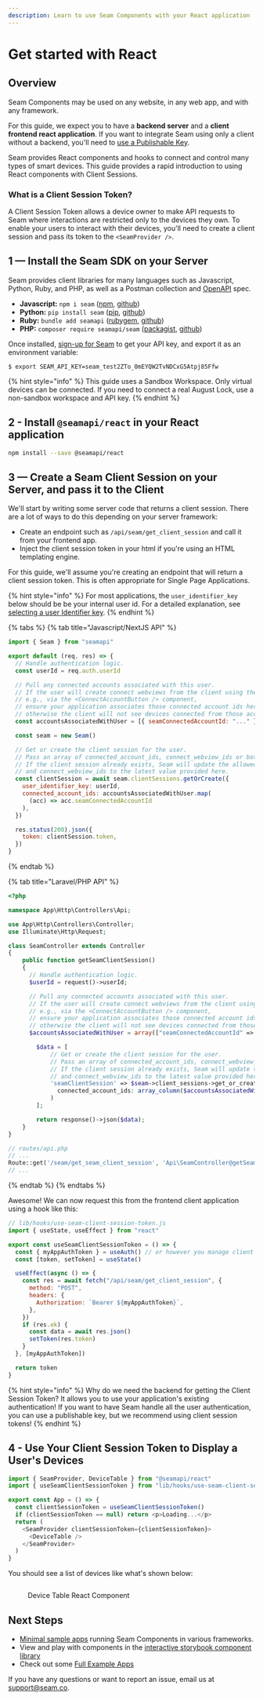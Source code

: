 ```yaml
---
description: Learn to use Seam Components with your React application
---
```


# Get started with React

## Overview

Seam Components may be used on any website, in any web app, and with any framework.

For this guide, we expect you to have a **backend server** and a **client frontend react application**. 
If you want to integrate Seam using only a client without a backend, you'll need to [use a Publishable Key](get-started-with-client-side-components.md).

Seam provides React components and hooks to connect and control many types of smart devices. This guide provides a rapid introduction to using React components with Client Sessions.


### What is a Client Session Token?

A Client Session Token allows a device owner to make API requests to Seam where interactions are restricted only to the devices they own. To enable your users to interact with their devices, you'll need to create a client session and pass its token to the `<SeamProvider />`.

## 1 — Install the Seam SDK on your Server

Seam provides client libraries for many languages such as Javascript, Python, Ruby, and PHP, as well as a Postman collection and [OpenAPI](https://connect.getseam.com/openapi.json) spec.

* **Javascript:** `npm i seam` ([npm](https://www.npmjs.com/package/seamapi), [github](https://github.com/seamapi/javascript))
* **Python:** `pip install seam` ([pip](https://pypi.org/project/seam/), [github](https://github.com/seamapi/python))
* **Ruby:** `bundle add seamapi` ([rubygem](https://rubygems.org/gems/seamapi), [github](https://github.com/seamapi/ruby))
* **PHP:** `composer require seamapi/seam` ([packagist](https://packagist.org/packages/seamapi/seam), [github](https://github.com/seamapi/php))

Once installed, [sign-up for Seam](https://console.seam.co/) to get your API key, and export it as an environment variable:

```
$ export SEAM_API_KEY=seam_test2ZTo_0mEYQW2TvNDCxG5Atpj85Ffw
```

{% hint style="info" %}
This guide uses a Sandbox Workspace. Only virtual devices can be connected. If you need to connect a real August Lock, use a non-sandbox workspace and API key.
{% endhint %}

## 2 - Install `@seamapi/react` in your React application

```bash
npm install --save @seamapi/react
```

## 3 — Create a Seam Client Session on your Server, and pass it to the Client

We'll start by writing some server code that returns a client session. There are a lot of ways to do this depending on your server framework:

* Create an endpoint such as `/api/seam/get_client_session` and call it from your frontend app.
* Inject the client session token in your html if you're using an HTML templating engine.

For this guide, we'll assume you're creating an endpoint that will return a client session token. This is often appropriate for Single Page Applications.

{% hint style="info" %}
For most applications, the `user_identifier_key` below should be be your internal user id.
For a detailed explanation, see [selecting a user Identifier key](./get-started-with-client-side-components.md#3-select-a-user-identifier-key).
{% endhint %}

{% tabs %}
{% tab title="Javascript/NextJS API" %}
```javascript
import { Seam } from "seamapi"

export default (req, res) => {
  // Handle authentication logic.
  const userId = req.auth.userId

  // Pull any connected accounts associated with this user.
  // If the user will create connect webviews from the client using the client session token,
  // e.g., via the <ConnectAccountButton /> component,
  // ensure your application associates those connected account ids here,
  // otherwise the client will not see devices connected from those accounts.
  const accountsAssociatedWithUser = [{ seamConnectedAccountId: "..." }]

  const seam = new Seam()

  // Get or create the client session for the user.
  // Pass an array of connected_account_ids, connect_webview_ids or both.
  // If the client session already exists, Seam will update the allowed connected_account_ids
  // and connect_webview_ids to the latest value provided here.
  const clientSession = await seam.clientSessions.getOrCreate({
    user_identifier_key: userId,
    connected_account_ids: accountsAssociatedWithUser.map(
      (acc) => acc.seamConnectedAccountId
    ),
  })

  res.status(200).json({
    token: clientSession.token,
  })
}
```
{% endtab %}

{% tab title="Laravel/PHP API" %}
```php
<?php

namespace App\Http\Controllers\Api;

use App\Http\Controllers\Controller;
use Illuminate\Http\Request;

class SeamController extends Controller
{
    public function getSeamClientSession()
    {
      // Handle authentication logic.
      $userId = request()->userId;

      // Pull any connected accounts associated with this user.
      // If the user will create connect webviews from the client using the client session token,
      // e.g., via the <ConnectAccountButton /> component,
      // ensure your application associates those connected account ids here,
      // otherwise the client will not see devices connected from those accounts.
      $accountsAssociatedWithUser = array(["seamConnectedAccountId" => "..."]);

        $data = [
            // Get or create the client session for the user.
            // Pass an array of connected_account_ids, connect_webview_ids or both.
            // If the client session already exists, Seam will update the allowed connected_account_ids
            // and connect_webview_ids to the latest value provided here.
            'seamClientSession' => $seam->client_sessions->get_or_create(
              connected_account_ids: array_column($accountsAssociatedWithUser, 'seamConnectedAccountId');
            )
        ];

        return response()->json($data);
    }
}
```

```php
// routes/api.php
// ...
Route::get('/seam/get_seam_client_session', 'Api\SeamController@getSeamClientSession');
// ...

```
{% endtab %}
{% endtabs %}

Awesome! We can now request this from the frontend client application using a hook like this:

```javascript
// lib/hooks/use-seam-client-session-token.js
import { useState, useEffect } from "react"

export const useSeamClientSessionToken = () => {
  const { myAppAuthToken } = useAuth() // or however you manage client side auth
  const [token, setToken] = useState()

  useEffect(async () => {
    const res = await fetch("/api/seam/get_client_session", {
      method: "POST",
      headers: {
        Authorization: `Bearer ${myAppAuthToken}`,
      },
    })
    if (res.ok) {
      const data = await res.json()
      setToken(res.token)
    }
  }, [myAppAuthToken])

  return token
}
```

{% hint style="info" %}
Why do we need the backend for getting the Client Session Token? It allows you to use your application's existing authentication! If you want to have Seam handle all the user authentication, you can use a publishable key, but we recommend using client session tokens!
{% endhint %}

## 4 - Use Your Client Session Token to Display a User's Devices

```javascript
import { SeamProvider, DeviceTable } from "@seamapi/react"
import { useSeamClientSessionToken } from "lib/hooks/use-seam-client-session-token"

export const App = () => {
  const clientSessionToken = useSeamClientSessionToken()
  if (clientSessionToken == null) return <p>Loading...</p>
  return (
    <SeamProvider clientSessionToken={clientSessionToken}>
      <DeviceTable />
    </SeamProvider>
  )
}
```

You should see a list of devices like what's shown below:

<figure><img src="../../.gitbook/assets/device-table.png" alt=""><figcaption><p>Device Table React Component</p></figcaption></figure>

## Next Steps

* [Minimal sample apps](https://github.com/seamapi/seam-components-sample-apps) running Seam Components in various frameworks.
* View and play with components in the [interactive storybook component library](https://react.seam.co/)
* Check out some [Full Example Apps](https://github.com/seamapi/react/tree/main/examples)

If you have any questions or want to report an issue, email us at support@seam.co.
